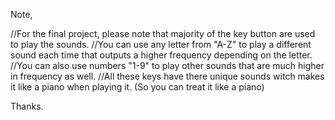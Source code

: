 Note,

//For the final project, please note that majority of the key button are used to play the sounds.
//You can use any letter from "A-Z" to play a different sound each time that outputs a higher frequency depending on the letter.
//You can also use numbers "1-9" to play other sounds that are much higher in frequency as well. 
//All these keys have there unique sounds witch makes it like a piano when playing it. (So you can treat it like a piano)

Thanks.
